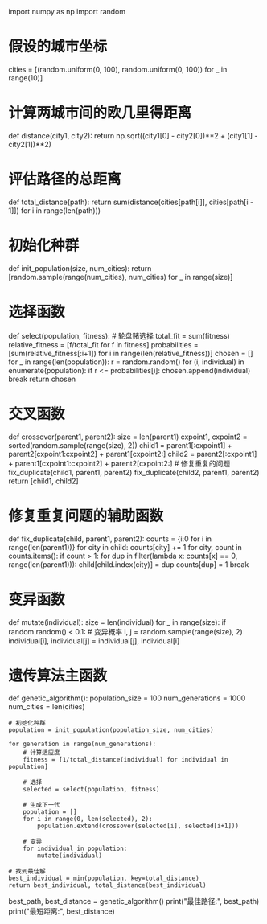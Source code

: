 import numpy as np
import random

# 假设的城市坐标
cities = [(random.uniform(0, 100), random.uniform(0, 100)) for _ in range(10)]

# 计算两城市间的欧几里得距离
def distance(city1, city2):
    return np.sqrt((city1[0] - city2[0])**2 + (city1[1] - city2[1])**2)

# 评估路径的总距离
def total_distance(path):
    return sum(distance(cities[path[i]], cities[path[i - 1]]) for i in range(len(path)))

# 初始化种群
def init_population(size, num_cities):
    return [random.sample(range(num_cities), num_cities) for _ in range(size)]

# 选择函数
def select(population, fitness):
    # 轮盘赌选择
    total_fit = sum(fitness)
    relative_fitness = [f/total_fit for f in fitness]
    probabilities = [sum(relative_fitness[:i+1]) for i in range(len(relative_fitness))]
    chosen = []
    for _ in range(len(population)):
        r = random.random()
        for (i, individual) in enumerate(population):
            if r <= probabilities[i]:
                chosen.append(individual)
                break
    return chosen

# 交叉函数
def crossover(parent1, parent2):
    size = len(parent1)
    cxpoint1, cxpoint2 = sorted(random.sample(range(size), 2))
    child1 = parent1[:cxpoint1] + parent2[cxpoint1:cxpoint2] + parent1[cxpoint2:]
    child2 = parent2[:cxpoint1] + parent1[cxpoint1:cxpoint2] + parent2[cxpoint2:]
    # 修复重复的问题
    fix_duplicate(child1, parent1, parent2)
    fix_duplicate(child2, parent1, parent2)
    return [child1, child2]

# 修复重复问题的辅助函数
def fix_duplicate(child, parent1, parent2):
    counts = {i:0 for i in range(len(parent1))}
    for city in child:
        counts[city] += 1
    for city, count in counts.items():
        if count > 1:
            for dup in filter(lambda x: counts[x] == 0, range(len(parent1))):
                child[child.index(city)] = dup
                counts[dup] = 1
                break

# 变异函数
def mutate(individual):
    size = len(individual)
    for _ in range(size):
        if random.random() < 0.1:  # 变异概率
            i, j = random.sample(range(size), 2)
            individual[i], individual[j] = individual[j], individual[i]

# 遗传算法主函数
def genetic_algorithm():
    population_size = 100
    num_generations = 1000
    num_cities = len(cities)

    # 初始化种群
    population = init_population(population_size, num_cities)

    for generation in range(num_generations):
        # 计算适应度
        fitness = [1/total_distance(individual) for individual in population]

        # 选择
        selected = select(population, fitness)

        # 生成下一代
        population = []
        for i in range(0, len(selected), 2):
            population.extend(crossover(selected[i], selected[i+1]))

        # 变异
        for individual in population:
            mutate(individual)

    # 找到最佳解
    best_individual = min(population, key=total_distance)
    return best_individual, total_distance(best_individual)

best_path, best_distance = genetic_algorithm()
print("最佳路径:", best_path)
print("最短距离:", best_distance)
